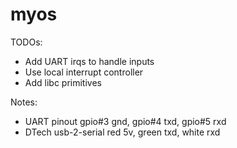 # myos

TODOs:
- Add UART irqs to handle inputs
- Use local interrupt controller
- Add libc primitives

Notes:
- UART pinout gpio#3 gnd, gpio#4 txd, gpio#5 rxd
- DTech usb-2-serial red 5v, green txd, white rxd
